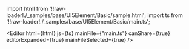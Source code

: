 import html from '!!raw-loader!./_samples/base/UI5Element/Basic/sample.html';
import ts from '!!raw-loader!./_samples/base/UI5Element/Basic/main.ts';

<Editor 
	html={html} 
	js={ts} 
	mainFile={"main.ts"} 
	canShare={true} 
	editorExpanded={true}
	mainFileSelected={true}
/>